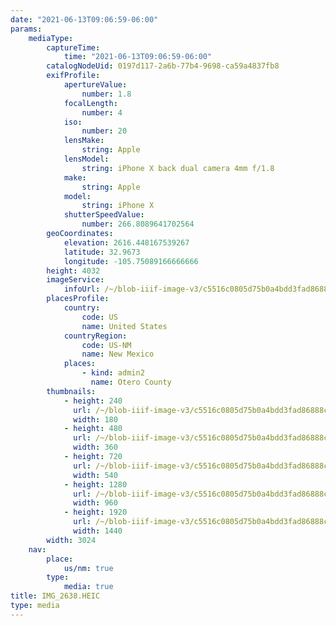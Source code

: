```yaml
---
date: "2021-06-13T09:06:59-06:00"
params:
    mediaType:
        captureTime:
            time: "2021-06-13T09:06:59-06:00"
        catalogNodeUid: 0197d117-2a6b-77b4-9698-ca59a4837fb8
        exifProfile:
            apertureValue:
                number: 1.8
            focalLength:
                number: 4
            iso:
                number: 20
            lensMake:
                string: Apple
            lensModel:
                string: iPhone X back dual camera 4mm f/1.8
            make:
                string: Apple
            model:
                string: iPhone X
            shutterSpeedValue:
                number: 266.8089641702564
        geoCoordinates:
            elevation: 2616.448167539267
            latitude: 32.9673
            longitude: -105.75089166666666
        height: 4032
        imageService:
            infoUrl: /~/blob-iiif-image-v3/c5516c0805d75b0a4bdd3fad86888c56d0b4701b32b5c247bb7a43a97128e8f2/info.json
        placesProfile:
            country:
                code: US
                name: United States
            countryRegion:
                code: US-NM
                name: New Mexico
            places:
                - kind: admin2
                  name: Otero County
        thumbnails:
            - height: 240
              url: /~/blob-iiif-image-v3/c5516c0805d75b0a4bdd3fad86888c56d0b4701b32b5c247bb7a43a97128e8f2/full/180%2C240/0/default.jpg
              width: 180
            - height: 480
              url: /~/blob-iiif-image-v3/c5516c0805d75b0a4bdd3fad86888c56d0b4701b32b5c247bb7a43a97128e8f2/full/360%2C480/0/default.jpg
              width: 360
            - height: 720
              url: /~/blob-iiif-image-v3/c5516c0805d75b0a4bdd3fad86888c56d0b4701b32b5c247bb7a43a97128e8f2/full/540%2C720/0/default.jpg
              width: 540
            - height: 1280
              url: /~/blob-iiif-image-v3/c5516c0805d75b0a4bdd3fad86888c56d0b4701b32b5c247bb7a43a97128e8f2/full/960%2C1280/0/default.jpg
              width: 960
            - height: 1920
              url: /~/blob-iiif-image-v3/c5516c0805d75b0a4bdd3fad86888c56d0b4701b32b5c247bb7a43a97128e8f2/full/1440%2C1920/0/default.jpg
              width: 1440
        width: 3024
    nav:
        place:
            us/nm: true
        type:
            media: true
title: IMG_2638.HEIC
type: media
---
```

